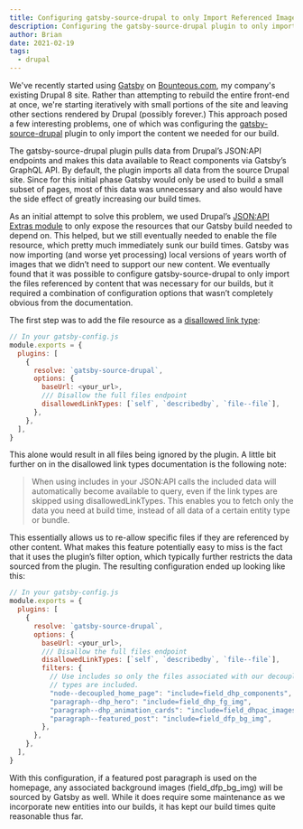 ```yaml
---
title: Configuring gatsby-source-drupal to only Import Referenced Images
description: Configuring the gatsby-source-drupal plugin to only import a subset of your content is possible, but wasn't immediately clear to me from the docs.
author: Brian
date: 2021-02-19
tags:
  - drupal
---
```


We've recently started using [Gatsby](https://www.gatsbyjs.com/) on [Bounteous.com](https://www.bounteous.com/), my company's existing Drupal 8 site. Rather than attempting to rebuild the entire front-end at once, we're starting iteratively with small portions of the site and leaving other sections rendered by Drupal (possibly forever.) This approach posed a few interesting problems, one of which was configuring the [gatsby-source-drupal](https://www.gatsbyjs.com/plugins/gatsby-source-drupal/) plugin to only import the content we needed for our build.

The gatsby-source-drupal plugin pulls data from Drupal’s JSON:API endpoints and makes this data available to React components via Gatsby’s GraphQL API. By default, the plugin imports all data from the source Drupal site. Since for this initial phase Gatsby would only be used to build a small subset of pages, most of this data was unnecessary and also would have the side effect of greatly increasing our build times.

As an initial attempt to solve this problem, we used Drupal’s [JSON:API Extras module](https://www.drupal.org/project/jsonapi_extras) to only expose the resources that our Gatsby build needed to depend on. This helped, but we still eventually needed to enable the file resource, which pretty much immediately sunk our build times. Gatsby was now importing (and worse yet processing) local versions of years worth of images that we didn’t need to support our new content. We eventually found that it was possible to configure gatsby-source-drupal to only import the files referenced by content that was necessary for our builds, but it required a combination of configuration options that wasn’t completely obvious from the documentation.

The first step was to add the file resource as a [disallowed link type](https://www.gatsbyjs.com/plugins/gatsby-source-drupal/#disallowed-link-types):

```javascript
// In your gatsby-config.js
module.exports = {
  plugins: [
    {
      resolve: `gatsby-source-drupal`,
      options: {
        baseUrl: <your_url>,
        /// Disallow the full files endpoint
        disallowedLinkTypes: [`self`, `describedby`, `file--file`],
      },
    },
  ],
}
```

This alone would result in all files being ignored by the plugin. A little bit further on in the disallowed link types documentation is the following note:

> When using includes in your JSON:API calls the included data will automatically become available to query, even if the link types are skipped using disallowedLinkTypes. This enables you to fetch only the data you need at build time, instead of all data of a certain entity type or bundle.

This essentially allows us to re-allow specific files if they are referenced by other content. What makes this feature potentially easy to miss is the fact that it uses the plugin’s filter option, which typically further restricts the data sourced from the plugin. The resulting configuration ended up looking like this:

```javascript
// In your gatsby-config.js
module.exports = {
  plugins: [
    {
      resolve: `gatsby-source-drupal`,
      options: {
        baseUrl: <your_url>,
        /// Disallow the full files endpoint
        disallowedLinkTypes: [`self`, `describedby`, `file--file`],
        filters: {
          // Use includes so only the files associated with our decoupled content
          // types are included.
          "node--decoupled_home_page": "include=field_dhp_components",
          "paragraph--dhp_hero": "include=field_dhp_fg_img",
          "paragraph--dhp_animation_cards": "include=field_dhpac_images",
          "paragraph--featured_post": "include=field_dfp_bg_img",
        },
      },
    },
  ],
}
```

With this configuration, if a featured post paragraph is used on the homepage, any associated background images (field_dfp_bg_img) will be sourced by Gatsby as well. While it does require some maintenance as we incorporate new entities into our builds, it has kept our build times quite reasonable thus far.
